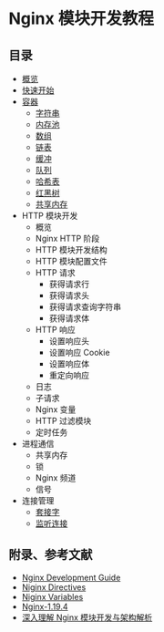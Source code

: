 # Nginx 模块开发教程

## 目录

- [概览](overview.md)
- [快速开始](quick-start.md)
- [容器](containers/overview.md)
  - [字符串](containers/string.md)
  - [内存池](containers/pool.md)
  - [数组](containers/array.md)
  - [链表](containers/list.md)
  - [缓冲](containers/buf.md)
  - [队列](containers/queue.md)
  - [哈希表](containers/hash-table.md)
  - [红黑树](containers/rbt.md)
  - [共享内存](containers/share-memory.md)
- HTTP 模块开发
  - 概览
  - Nginx HTTP 阶段
  - HTTP 模块开发结构
  - HTTP 模块配置文件
  - HTTP 请求
    - 获得请求行
    - 获得请求头
    - 获得请求查询字符串
    - 获得请求体
  - HTTP 响应
    - 设置响应头
    - 设置响应 Cookie
    - 设置响应体
    - 重定向响应
  - 日志
  - 子请求
  - Nginx 变量
  - HTTP 过滤模块
  - 定时任务
- 进程通信
  - 共享内存
  - 锁
  - Nginx 频道
  - 信号
- 连接管理
  - [套接字](connections/socket.md)
  - [监听连接](connections/listen.md)

## 附录、参考文献

- [Nginx Development Guide](https://nginx.org/en/docs/dev/development_guide.html)
- [Niginx Directives](https://nginx.org/en/docs/dirindex.html)
- [Niginx Variables](https://nginx.org/en/docs/varindex.html)
- [Nginx-1.19.4](https://nginx.org/en/download.html)
- [深入理解 Nginx 模块开发与架构解析](https://book.douban.com/subject/26745255/)
